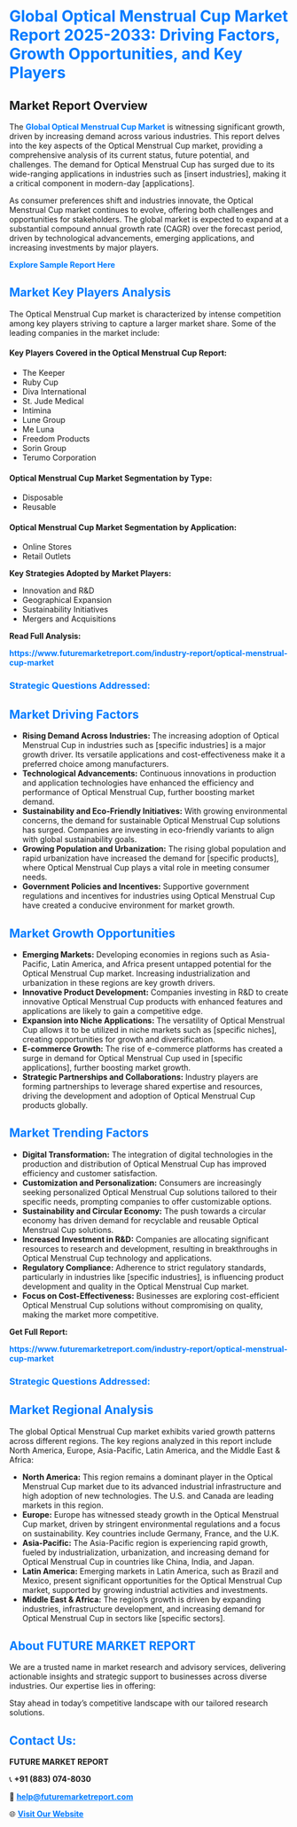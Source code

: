 <h1 style="color: #007BFF;">Global Optical Menstrual Cup Market Report 2025-2033: Driving Factors, Growth Opportunities, and Key Players</h1>

<section id="overview">
<h2>Market Report Overview</h2>
<p>The <a href="https://www.futuremarketreport.com/industry-report/optical-menstrual-cup-market" style="color: #007BFF; text-decoration: none;"><strong>Global Optical Menstrual Cup Market</strong></a> is witnessing significant growth, driven by increasing demand across various industries. This report delves into the key aspects of the Optical Menstrual Cup market, providing a comprehensive analysis of its current status, future potential, and challenges. The demand for Optical Menstrual Cup has surged due to its wide-ranging applications in industries such as [insert industries], making it a critical component in modern-day [applications].</p>
<p>As consumer preferences shift and industries innovate, the Optical Menstrual Cup market continues to evolve, offering both challenges and opportunities for stakeholders. The global market is expected to expand at a substantial compound annual growth rate (CAGR) over the forecast period, driven by technological advancements, emerging applications, and increasing investments by major players.</p>
</section>

<section id="overview">
<p><a href="https://www.futuremarketreport.com/request-sample/reportId=108370" style="color: #007BFF; text-decoration: none;"><strong>Explore Sample Report Here</strong></a></p>
</section>

<section id="key-players">
<h2 style="color: #007BFF;">Market Key Players Analysis</h2>
<p>The Optical Menstrual Cup market is characterized by intense competition among key players striving to capture a larger market share. Some of the leading companies in the market include:</p>
<h4>Key Players Covered in the Optical Menstrual Cup Report:</h4>
<ul><li>The Keeper</li><li>Ruby Cup</li><li>Diva International</li><li>St. Jude Medical</li><li>Intimina</li><li>Lune Group</li><li>Me Luna</li><li>Freedom Products</li><li>Sorin Group</li><li>Terumo Corporation</li></ul>
<h4>Optical Menstrual Cup Market Segmentation by Type:</h4>
<ul><li>Disposable</li><li>Reusable</li></ul>

<h4>Optical Menstrual Cup Market Segmentation by Application:</h4>
<ul><li>Online Stores</li><li>Retail Outlets</li></ul>
<p><strong>Key Strategies Adopted by Market Players:</strong></p>
<ul>
<li>Innovation and R&D</li>
<li>Geographical Expansion</li>
<li>Sustainability Initiatives</li>
<li>Mergers and Acquisitions</li>
</ul>
</section>

<section>
<p><strong>Read Full Analysis: </strong></p><a href="https://www.futuremarketreport.com/industry-report/optical-menstrual-cup-market" style="color: #007BFF; text-decoration: none;"><strong>https://www.futuremarketreport.com/industry-report/optical-menstrual-cup-market</strong></a>
<h3 style="color: #007BFF;">Strategic Questions Addressed:</h3>
</section>

<section id="driving-factors">
<h2 style="color: #007BFF;">Market Driving Factors</h2>
<ul>
<li><strong>Rising Demand Across Industries:</strong> The increasing adoption of Optical Menstrual Cup in industries such as [specific industries] is a major growth driver. Its versatile applications and cost-effectiveness make it a preferred choice among manufacturers.</li>
<li><strong>Technological Advancements:</strong> Continuous innovations in production and application technologies have enhanced the efficiency and performance of Optical Menstrual Cup, further boosting market demand.</li>
<li><strong>Sustainability and Eco-Friendly Initiatives:</strong> With growing environmental concerns, the demand for sustainable Optical Menstrual Cup solutions has surged. Companies are investing in eco-friendly variants to align with global sustainability goals.</li>
<li><strong>Growing Population and Urbanization:</strong> The rising global population and rapid urbanization have increased the demand for [specific products], where Optical Menstrual Cup plays a vital role in meeting consumer needs.</li>
<li><strong>Government Policies and Incentives:</strong> Supportive government regulations and incentives for industries using Optical Menstrual Cup have created a conducive environment for market growth.</li>
</ul>
</section>

<section id="growth-opportunities">
<h2 style="color: #007BFF;">Market Growth Opportunities</h2>
<ul>
<li><strong>Emerging Markets:</strong> Developing economies in regions such as Asia-Pacific, Latin America, and Africa present untapped potential for the Optical Menstrual Cup market. Increasing industrialization and urbanization in these regions are key growth drivers.</li>
<li><strong>Innovative Product Development:</strong> Companies investing in R&D to create innovative Optical Menstrual Cup products with enhanced features and applications are likely to gain a competitive edge.</li>
<li><strong>Expansion into Niche Applications:</strong> The versatility of Optical Menstrual Cup allows it to be utilized in niche markets such as [specific niches], creating opportunities for growth and diversification.</li>
<li><strong>E-commerce Growth:</strong> The rise of e-commerce platforms has created a surge in demand for Optical Menstrual Cup used in [specific applications], further boosting market growth.</li>
<li><strong>Strategic Partnerships and Collaborations:</strong> Industry players are forming partnerships to leverage shared expertise and resources, driving the development and adoption of Optical Menstrual Cup products globally.</li>
</ul>
</section>

<section id="trending-factors">
<h2 style="color: #007BFF;">Market Trending Factors</h2>
<ul>
<li><strong>Digital Transformation:</strong> The integration of digital technologies in the production and distribution of Optical Menstrual Cup has improved efficiency and customer satisfaction.</li>
<li><strong>Customization and Personalization:</strong> Consumers are increasingly seeking personalized Optical Menstrual Cup solutions tailored to their specific needs, prompting companies to offer customizable options.</li>
<li><strong>Sustainability and Circular Economy:</strong> The push towards a circular economy has driven demand for recyclable and reusable Optical Menstrual Cup solutions.</li>
<li><strong>Increased Investment in R&D:</strong> Companies are allocating significant resources to research and development, resulting in breakthroughs in Optical Menstrual Cup technology and applications.</li>
<li><strong>Regulatory Compliance:</strong> Adherence to strict regulatory standards, particularly in industries like [specific industries], is influencing product development and quality in the Optical Menstrual Cup market.</li>
<li><strong>Focus on Cost-Effectiveness:</strong> Businesses are exploring cost-efficient Optical Menstrual Cup solutions without compromising on quality, making the market more competitive.</li>
</ul>
</section>

<section>
<p><strong>Get Full Report: </strong></p><a href="https://www.futuremarketreport.com/industry-report/optical-menstrual-cup-market" style="color: #007BFF; text-decoration: none;"><strong>https://www.futuremarketreport.com/industry-report/optical-menstrual-cup-market</strong></a>
<h3 style="color: #007BFF;">Strategic Questions Addressed:</h3>
</section>


<section id="regional-analysis">
<h2 style="color: #007BFF;">Market Regional Analysis</h2>
<p>The global Optical Menstrual Cup market exhibits varied growth patterns across different regions. The key regions analyzed in this report include North America, Europe, Asia-Pacific, Latin America, and the Middle East & Africa:</p>
<ul>
<li><strong>North America:</strong> This region remains a dominant player in the Optical Menstrual Cup market due to its advanced industrial infrastructure and high adoption of new technologies. The U.S. and Canada are leading markets in this region.</li>
<li><strong>Europe:</strong> Europe has witnessed steady growth in the Optical Menstrual Cup market, driven by stringent environmental regulations and a focus on sustainability. Key countries include Germany, France, and the U.K.</li>
<li><strong>Asia-Pacific:</strong> The Asia-Pacific region is experiencing rapid growth, fueled by industrialization, urbanization, and increasing demand for Optical Menstrual Cup in countries like China, India, and Japan.</li>
<li><strong>Latin America:</strong> Emerging markets in Latin America, such as Brazil and Mexico, present significant opportunities for the Optical Menstrual Cup market, supported by growing industrial activities and investments.</li>
<li><strong>Middle East & Africa:</strong> The region’s growth is driven by expanding industries, infrastructure development, and increasing demand for Optical Menstrual Cup in sectors like [specific sectors].</li>
</ul>
</section>

<footer>
<h2 style="color: #007BFF;">About FUTURE MARKET REPORT</h2>
<p>We are a trusted name in market research and advisory services, delivering actionable insights and strategic support to businesses across diverse industries. Our expertise lies in offering:</p>

<p>Stay ahead in today’s competitive landscape with our tailored research solutions.</p>

<h2 style="color: #007BFF;">Contact Us:</h2>
<p><strong>FUTURE MARKET REPORT</strong></p>
<p>📞 <strong>+91 (883) 074-8030</strong></p>
<p>📧 <strong><a href="mailto:help@futuremarketreport.com" style="color: #007BFF;">help@futuremarketreport.com</a></strong></p>
<p>🌐 <strong><a href="https://www.futuremarketreport.com/" style="color: #007BFF;">Visit Our Website</a></strong></p>
</footer>